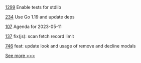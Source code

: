 
[1299](https://github.com/hyperledger/solang/pull/1299) Enable tests for stdlib

[234](https://github.com/hyperledger/firefly-ethconnect/pull/234) Use Go 1.19 and update deps

[107](https://github.com/hyperledger/toc/pull/107) Agenda for 2023-05-11

[137](https://github.com/hyperledger/aries-askar/pull/137) fix(js): scan fetch record limit

[746](https://github.com/hyperledger/aries-mobile-agent-react-native/pull/746) feat: update look and usage of remove and decline modals


[See more >>>](https://start-here.hyperledger.org/pull-requests)
